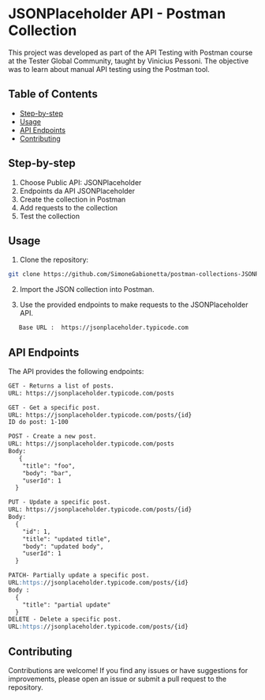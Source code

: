 # JSONPlaceholder API - Postman Collection

This project was developed as part of the API Testing with Postman course at the Tester Global Community, taught by Vinicius Pessoni.
The objective was to learn about manual API testing using the Postman tool.

## Table of Contents

- [Step-by-step](#Step-by-step)
- [Usage](#usage)
- [API Endpoints](#api-endpoints)
- [Contributing](#contributing)

## Step-by-step

1. Choose Public API: JSONPlaceholder
2. Endpoints da API JSONPlaceholder
4. Create the collection in Postman
5. Add requests to the collection
6. Test the collection 



## Usage

1. Clone the repository:

```bash
git clone https://github.com/SimoneGabionetta/postman-collections-JSONPlaceholder
```

2. Import the JSON collection into Postman.

3. Use the provided endpoints to make requests to the JSONPlaceholder API.
```bash
   Base URL :  https://jsonplaceholder.typicode.com
```
   

## API Endpoints
The API provides the following endpoints:

```markdown
GET - Returns a list of posts.
URL: https://jsonplaceholder.typicode.com/posts

GET - Get a specific post.
URL: https://jsonplaceholder.typicode.com/posts/{id}
ID do post: 1-100

POST - Create a new post.
URL: https://jsonplaceholder.typicode.com/posts
Body:
   {
    "title": "foo",
    "body": "bar",
    "userId": 1
  }

PUT - Update a specific post.
URL: https://jsonplaceholder.typicode.com/posts/{id}
Body:
  {
    "id": 1,
    "title": "updated title",
    "body": "updated body",
    "userId": 1
  }

PATCH- Partially update a specific post.
URL:https://jsonplaceholder.typicode.com/posts/{id}
Body :
  {
    "title": "partial update"
  }
DELETE - Delete a specific post.
URL:https://jsonplaceholder.typicode.com/posts/{id}
```

## Contributing

Contributions are welcome! If you find any issues or have suggestions for improvements, please open an issue or submit a pull request to the repository.

